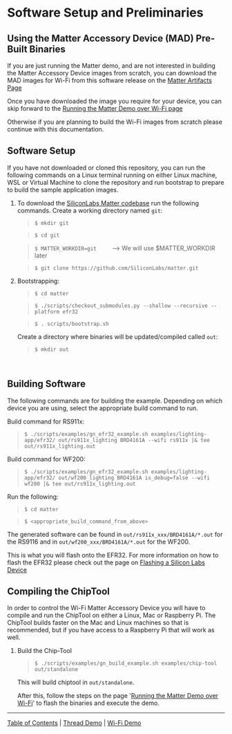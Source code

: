 # Software Setup and Preliminaries

## Using the Matter Accessory Device (MAD) Pre-Built Binaries

If you are just running the Matter demo, and are not interested in building the
Matter Accessory Device images from scratch, you can download the MAD images for
Wi-Fi from this software release on the
[Matter Artifacts Page](../general/ARTIFACTS.md)

Once you have downloaded the image you require for your device, you can skip
forward to the [Running the Matter Demo over Wi-Fi page](./RUN_DEMO.md)

Otherwise if you are planning to build the Wi-Fi images from scratch please
continue with this documentation.

## Software Setup

If you have not downloaded or cloned this repository, you can run the following
commands on a Linux terminal running on either Linux machine, WSL or Virtual
Machine to clone the repository and run bootstrap to prepare to build the sample
application images.

1. To download the
   [SiliconLabs Matter codebase](https://github.com/SiliconLabs/matter.git) run
   the following commands. Create a working directory named `git`:

    > `$ mkdir git`

    > `$ cd git`

    > `$ MATTER_WORKDIR=git` &emsp;&emsp; --> We will use $MATTER_WORKDIR later

    > `$ git clone https://github.com/SiliconLabs/matter.git`

2. Bootstrapping:

    > `$ cd matter`

    > `$ ./scripts/checkout_submodules.py --shallow --recursive --platform efr32`

    > `$ . scripts/bootstrap.sh`

    Create a directory where binaries will be updated/compiled called `out`:

    > `$ mkdir out`

<br>

## Building Software

The following commands are for building the example. Depending on which device
you are using, select the appropriate build command to run.

Build command for RS911x:

> `$ ./scripts/examples/gn_efr32_example.sh examples/lighting-app/efr32/ out/rs911x_lighting BRD4161A --wifi rs911x |& tee out/rs911x_lighting.out`

Build command for WF200:

> `$ ./scripts/examples/gn_efr32_example.sh examples/lighting-app/efr32/ out/wf200_lighting BRD4161A is_debug=false --wifi wf200 |& tee out/rs911x_lighting.out`

Run the following:

> `$ cd matter`

> `$ <appropriate_build_command_from_above>`

The generated software can be found in `out/rs911x_xxx/BRD4161A/*.out` for the
RS9116 and in `out/wf200_xxx/BRD4161A/*.out` for the WF200.

This is what you will flash onto the EFR32. For more information on how to flash
the EFR32 please check out the page on
[Flashing a Silicon Labs Device](../general/FLASH_SILABS_DEVICE.md)

## Compiling the ChipTool

In order to control the Wi-Fi Matter Accessory Device you will have to compile
and run the ChipTool on either a Linux, Mac or Raspberry Pi. The ChipTool builds
faster on the Mac and Linux machines so that is recommended, but if you have
access to a Raspberry Pi that will work as well.

1. Build the Chip-Tool

    > `$ ./scripts/examples/gn_build_example.sh examples/chip-tool out/standalone`

    This will build chiptool in `out/standalone`.

    After this, follow the steps on the page
    '[Running the Matter Demo over Wi-Fi](RUN_DEMO.md)' to flash the binaries
    and execute the demo.

---

[Table of Contents](../README.md) | [Thread Demo](../thread/DEMO_OVERVIEW.md) |
[Wi-Fi Demo](./DEMO_OVERVIEW.md)
